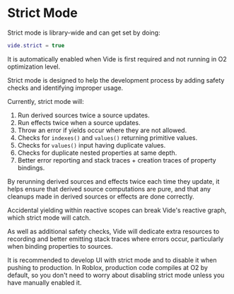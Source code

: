 # Strict Mode

Strict mode is library-wide and can get set by doing:

```lua
vide.strict = true
```

It is automatically enabled when Vide is first required and not running in O2
optimization level.

Strict mode is designed to help the development process by adding safety checks
and identifying improper usage.

Currently, strict mode will:

1. Run derived sources twice a source updates.
2. Run effects twice when a source updates.
3. Throw an error if yields occur where they are not allowed.
4. Checks for `indexes()` and `values()` returning primitive values.
5. Checks for `values()` input having duplicate values.
6. Checks for duplicate nested properties at same depth.
7. Better error reporting and stack traces + creation traces of property bindings.

By rerunning derived sources and effects twice each time they update, it helps
ensure that derived source computations are pure, and that any
cleanups made in derived sources or effects are done correctly.

Accidental yielding within reactive scopes can break Vide's reactive graph,
which strict mode will catch.

As well as additional safety checks, Vide will dedicate extra resources to
recording and better emitting stack traces where errors occur, particularly
when binding properties to sources.

It is recommended to develop UI with strict mode and to disable it when pushing to
production. In Roblox, production code compiles at O2 by default, so you don't
need to worry about disabling strict mode unless you have manually enabled it.
